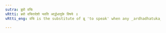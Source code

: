 ```yaml
---
sutra: ब्रुवो वचिः
vRtti: ब्रवो वचिरादेशो भवति आर्द्धधातुके विषये ॥
vRtti_eng: वचि is the substitute of ब्रू 'to speak' when any _ardhadhatuka_ affix is to be applied.

---
```

